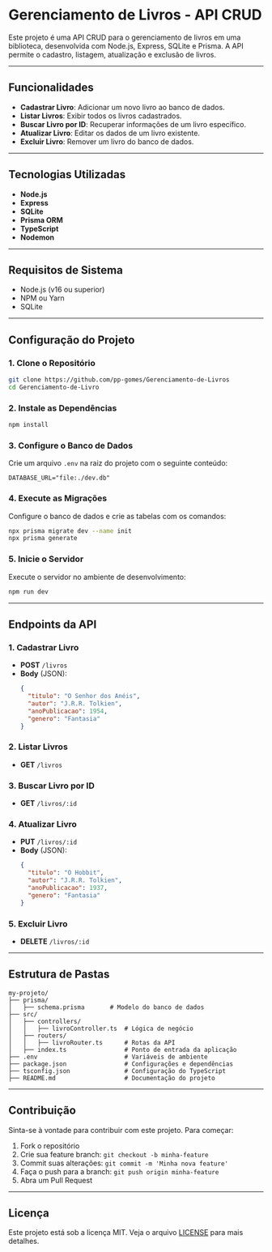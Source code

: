 # Gerenciamento de Livros - API CRUD

Este projeto é uma API CRUD para o gerenciamento de livros em uma biblioteca, desenvolvida com Node.js, Express, SQLite e Prisma. A API permite o cadastro, listagem, atualização e exclusão de livros.

---

## Funcionalidades

- **Cadastrar Livro**: Adicionar um novo livro ao banco de dados.
- **Listar Livros**: Exibir todos os livros cadastrados.
- **Buscar Livro por ID**: Recuperar informações de um livro específico.
- **Atualizar Livro**: Editar os dados de um livro existente.
- **Excluir Livro**: Remover um livro do banco de dados.

---

## Tecnologias Utilizadas

- **Node.js**
- **Express**
- **SQLite**
- **Prisma ORM**
- **TypeScript**
- **Nodemon**

---

## Requisitos de Sistema

- Node.js (v16 ou superior)
- NPM ou Yarn
- SQLite

---

## Configuração do Projeto

### 1. Clone o Repositório
```bash
git clone https://github.com/pp-gomes/Gerenciamento-de-Livros
cd Gerenciamento-de-Livro
```

### 2. Instale as Dependências
```bash
npm install
```

### 3. Configure o Banco de Dados
Crie um arquivo `.env` na raiz do projeto com o seguinte conteúdo:

```env
DATABASE_URL="file:./dev.db"
```

### 4. Execute as Migrações
Configure o banco de dados e crie as tabelas com os comandos:

```bash
npx prisma migrate dev --name init
npx prisma generate
```

### 5. Inicie o Servidor
Execute o servidor no ambiente de desenvolvimento:

```bash
npm run dev
```

---

## Endpoints da API

### 1. **Cadastrar Livro**
- **POST** `/livros`
- **Body** (JSON):
  ```json
  {
    "titulo": "O Senhor dos Anéis",
    "autor": "J.R.R. Tolkien",
    "anoPublicacao": 1954,
    "genero": "Fantasia"
  }
  ```

### 2. **Listar Livros**
- **GET** `/livros`

### 3. **Buscar Livro por ID**
- **GET** `/livros/:id`

### 4. **Atualizar Livro**
- **PUT** `/livros/:id`
- **Body** (JSON):
  ```json
  {
    "titulo": "O Hobbit",
    "autor": "J.R.R. Tolkien",
    "anoPublicacao": 1937,
    "genero": "Fantasia"
  }
  ```

### 5. **Excluir Livro**
- **DELETE** `/livros/:id`

---

## Estrutura de Pastas

```
my-projeto/
├── prisma/
│   ├── schema.prisma       # Modelo do banco de dados
├── src/
│   ├── controllers/
│   │   ├── livroController.ts  # Lógica de negócio
│   ├── routers/
│   │   ├── livroRouter.ts      # Rotas da API
│   ├── index.ts                # Ponto de entrada da aplicação
├── .env                        # Variáveis de ambiente
├── package.json                # Configurações e dependências
├── tsconfig.json               # Configuração do TypeScript
├── README.md                   # Documentação do projeto
```

---

## Contribuição

Sinta-se à vontade para contribuir com este projeto. Para começar:

1. Fork o repositório
2. Crie sua feature branch: `git checkout -b minha-feature`
3. Commit suas alterações: `git commit -m 'Minha nova feature'`
4. Faça o push para a branch: `git push origin minha-feature`
5. Abra um Pull Request

---

## Licença

Este projeto está sob a licença MIT. Veja o arquivo [LICENSE](LICENSE) para mais detalhes.

